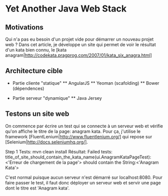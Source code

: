 Yet Another Java Web Stack
==========================

## Motivations

Qui n'a pas eu besoin d'un projet vide pour démarrer un nouveau projet web ? Dans cet article, je développe un site qui
permet de voir le résultat d'un kata bien connu, le
[kata anagram|http://codekata.pragprog.com/2007/01/kata_six_anagra.html]

## Architecture cible
* Partie cliente "statique"
** AngularJS
** Yeoman (scafolding)
** Bower (dépendences)

* Partie serveur "dynamique"
** Java Jersey

## Testons un site web
On commence par écrire un test qui se connecte à un serveur web et vérifie qu'on affiche le titre de la page: anagram
kata. Pour ça, j'utilise le framework [FluentLenium|http://www.fluentlenium.org/] qui repose sur
[Selenium|http://docs.seleniumhq.org/].

Step 1
Tests: mvn clean install
Résultat: Failed tests:   title_of_site_should_contain_the_kata_name(ui.AnagramKataPageTest): <'Erreur de chargement de la page'> should contain the String:<'Anagram Kata'>

C'est normal puisque aucun serveur n'est démarré sur localhost:8080. Pour faire passer le test, il faut donc déployer
un serveur web et servir une page dont le titre est 'Anagram kata'.
